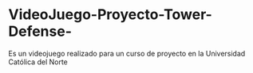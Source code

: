 # VideoJuego-Proyecto-Tower-Defense-
Es un videojuego realizado para un curso de proyecto en la Universidad Católica del Norte
